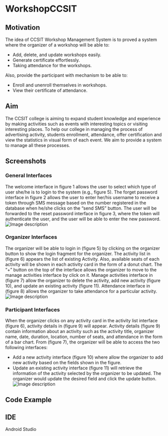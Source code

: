 # WorkshopCCSIT

## Motivation
The idea of CCSIT Workshop Management System is to proved a system
where the organizer of a workshop will be able to:
- Add, delete, and update workshops easily.
- Generate certificate effortlessly.
- Taking attendance for the workshops.

Also, provide the participant with mechanism to be able to:
- Enroll and unenroll themselves in workshops.
- View their certificate of attendance.

## Aim
The CCSIT college is aiming to expand student knowledge and experience by making activities such as events with interesting topics or visiting interesting places. To help our college in managing the process of advertising activity, students enrollment, attendance, offer certification and view the statistics in visual form of each event. 
We aim to provide a system to manage all these processes.

## Screenshots
### General Interfaces
The welcome interface in figure 1 allows the user to select which type of user she/he is to login to the system (e.g., figure 5). The forget password interface in figure 2 allows the user to enter her/his username to receive a token through SMS message based on the number registered in the database when he/she clicks on the “send SMS” button. 
The user will be forwarded to the reset password interface in figure 3, where the token will authenticate the user, and the user will be able to enter the new password.
![Image description](link-to-image)

### Organizer Interfaces
The organizer will be able to login in (figure 5) by clicking on the organizer button to show the login fragment for the organizer. The activity list in (figure 6) appears the list of existing Activity. 
Also, available seats of each activity will be shown in each activity card in the form of a donut chart. The “+” button on the top of the interface allows the organizer to move to the manage activities interface by click on it. 
Manage activities interface in (figure 7) allow the organizer to delete the activity, add new activity (figure 10), and update an existing activity (figure 11). 
Attendance interface in (figure 8) allows the organizer to take attendance for a particular activity. 
![Image description](link-to-image)

### Participant Interfaces
When the organizer clicks on any activity card in the activity list interface (figure 6), activity details in (figure 9) will appear. Activity details (figure 9) contain information about an activity such as the activity title, organizer name, date, duration, location, number of seats, and attendance in the form of a bar chart. 
From (figure 7), the organizer will be able to access the two following interfaces:
- Add a new activity interface (figure 10) where allow the organizer to add new activity based on the fields shown in the figure.
- Update an existing activity interface (figure 11) will retrieve the information of the activity selected by the organizer to be updated. The organizer would update the desired field and click the update button.
![Image description](link-to-image)

## Code Example


## IDE
Android Studio 
